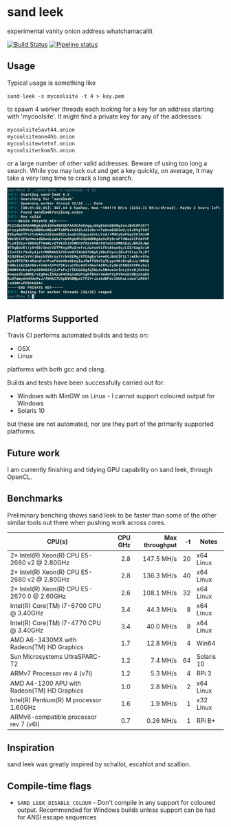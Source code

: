 # sand leek
experimental vanity onion address whatchamacallit

[![Build Status](https://travis-ci.org/phillid/sand-leek.svg?branch=master)](https://travis-ci.org/phillid/sand-leek)
[![Pipeline status](https://gitlab.com/dphillips/sand-leek/badges/master/pipeline.svg)](https://gitlab.com/dphillips/sand-leek/commits/master)

## Usage

Typical usage is something like

	sand-leek -s mycoolsite -t 4 > key.pem

to spawn 4 worker threads each looking for a key for an address starting
with 'mycoolsite'. It might find a private key for any of the addresses:

	mycoolsite5avt44.onion
	mycoolsiteane4hb.onion
	mycoolsitewtetnf.onion
	mycoolsiterkom5h.onion

or a large number of other valid addresses. Beware of using too long a
search. While you may luck out and get a key quickly, on average, it
may take a very long time to crack a long search.

![screenshot of sand-leek in operation](sand-leek.png)

## Platforms Supported

Travis CI performs automated builds and tests on:

* OSX
* Linux

platforms with both gcc and clang.

Builds and tests have been successfully carried out for:

* Windows with MinGW on Linux - I cannot support coloured  output for Windows
* Solaris 10

but these are not automated, nor are they part of the primarily supported
platforms.

## Future work
I am currently finishing and tidying GPU capability on sand leek, through OpenCL.

## Benchmarks
Preliminary benching shows sand leek to be faster than some of the other
similar tools out there when pushing work across cores.

| CPU(s)                                       | CPU GHz | Max throughput | -t | Notes      |
|----------------------------------------------|--------:|---------------:|---:|------------|
| 2× Intel(R) Xeon(R) CPU E5-2680 v2 @ 2.80GHz |     2.8 |     147.5 MH/s | 20 | x64 Linux  |
| 2× Intel(R) Xeon(R) CPU E5-2680 v2 @ 2.80GHz |     2.8 |     136.3 MH/s | 40 | x64 Linux  |
| 2× Intel(R) Xeon(R) CPU E5-2670 0 @ 2.60GHz  |     2.6 |     108.1 MH/s | 32 | x64 Linux  |
| Intel(R) Core(TM) i7-6700 CPU @ 3.40GHz      |     3.4 |      44.3 MH/s |  8 | x64 Linux  |
| Intel(R) Core(TM) i7-4770 CPU @ 3.40GHz      |     3.4 |      40.0 MH/s |  8 | x64 Linux  |
| AMD A6-3430MX with Radeon(TM) HD Graphics    |     1.7 |      12.8 MH/s |  4 | Win64      |
| Sun Microsystems UltraSPARC-T2               |     1.2 |       7.4 MH/s | 64 | Solaris 10 |
| ARMv7 Processor rev 4 (v7l)                  |     1.2 |       5.3 MH/s |  4 | RPi 3      |
| AMD A4-1200 APU with Radeon(TM) HD Graphics  |     1.0 |       2.8 MH/s |  2 | x64 Linux  |
| Intel(R) Pentium(R) M processor 1.60GHz      |     1.6 |       1.9 MH/s |  1 | x32 Linux  |
| ARMv6-compatible processor rev 7 (v6l)       |     0.7 |      0.26 MH/s |  1 | RPi B+     |

## Inspiration
sand leek was greatly inspired by schallot, escahlot and scallion.

## Compile-time flags

* `SAND_LEEK_DISABLE_COLOUR` - Don't compile in any support for coloured output. Recommended for Windows builds unless support can be had for ANSI escape sequences
